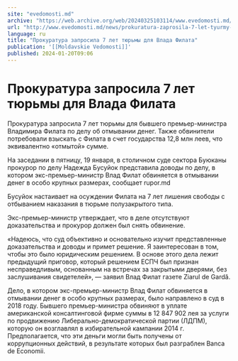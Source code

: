 ```yaml
---
site: "evedomosti.md"
archive: "https://web.archive.org/web/20240325103114/www.evedomosti.md/news/prokuratura-zaprosila-7-let-tyurmy-dlya-vlada-filata"
url: "http://www.evedomosti.md/news/prokuratura-zaprosila-7-let-tyurmy-dlya-vlada-filata"
language: ru
title: "Прокуратура запросила 7 лет тюрьмы для Влада Филата"
publication: '[[Moldavskie Vedomosti]]'
published: 2024-01-20T09:06
---
```


# Прокуратура запросила 7 лет тюрьмы для Влада Филата

Прокуратура запросила 7 лет тюрьмы для бывшего премьер-министра Владимира Филата по делу об отмывании денег. Также обвинители потребовали взыскать с Филата в счет государства 12,8 млн леев, что эквивалентно «отмытой» сумме.

На заседании в пятницу, 19 января, в столичном суде сектора Буюканы прокурор по делу Надежда Бусуйок представила доводы по делу, в котором экс-премьер-министр Влад Филат обвиняется в отмывании денег в особо крупных размерах, сообщает rupor.md

Бусуйок настаивает на осуждении Филата на 7 лет лишения свободы с отбыванием наказания в тюрьме полузакрытого типа.

Экс-премьер-министр утверждает, что в деле отсутствуют доказательства и прокурор должен был снять обвинение.

«Надеюсь, что суд объективно и основательно изучит представленные доказательства и доводы и примет решение. Я заинтересован в том, чтобы это было юридическим решением. В основе этого дела лежит предыдущий приговор, который решением ЕСПЧ был признан несправедливым, основанным на встречах за закрытыми дверями, без заслушивания свидетелей», — заявил Влад Филат газете Ziarul de Gardă.

Дело, в котором экс-премьер-министр Влад Филат обвиняется в отмывании денег в особо крупных размерах, было направлено в суд в 2018 году. Бывшего премьер-министра обвиняют в уплате американской консалтинговой фирме суммы в 12 847 902 лея за услуги по продвижению Либерально-демократической партии (ЛДПМ), которую он возглавлял в избирательной кампании 2014 г. Предполагается, что эти деньги могли быть получены от коррупционных действий, в результате которых был разграблен Banca de Economii.